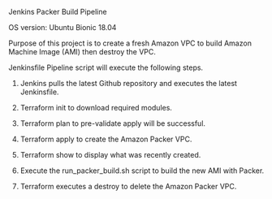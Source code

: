 Jenkins Packer Build Pipeline

OS version: Ubuntu Bionic 18.04

Purpose of this project is to create a fresh Amazon VPC to build Amazon Machine Image (AMI) then destroy the VPC. 

Jenkinsfile Pipeline script will execute the following steps.

1) Jenkins pulls the latest Github repository and executes the latest Jenkinsfile.

2) Terraform init to download required modules.

3) Terraform plan to pre-validate apply will be successful.

4) Terraform apply to create the Amazon Packer VPC.

5) Terraform show to display what was recently created.  

3) Execute the run_packer_build.sh script to build the new AMI with Packer.

4) Terraform executes a destroy to delete the Amazon Packer VPC.
